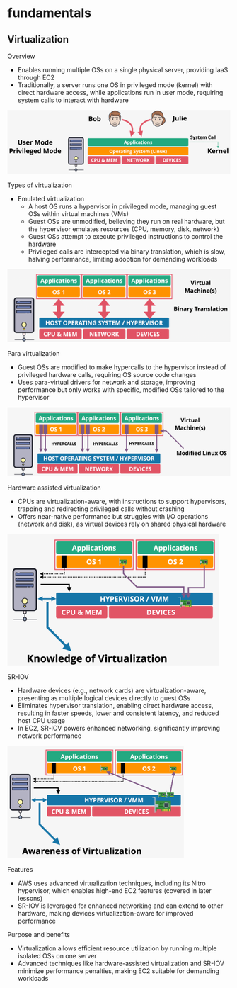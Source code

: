 # fundamentals

## Virtualization

Overview

- Enables running multiple OSs on a single physical server, providing IaaS through EC2
- Traditionally, a server runs one OS in privileged mode (kernel) with direct hardware access, while applications run in user mode, requiring system calls to interact with hardware

![img](./img/1.png)

Types of virtualization

- Emulated virtualization
  - A host OS runs a hypervisor in privileged mode, managing guest OSs within virtual machines (VMs)
  - Guest OSs are unmodified, believing they run on real hardware, but the hypervisor emulates resources (CPU, memory, disk, network)
  - Guest OSs attempt to execute privileged instructions to control the hardware
  - Privileged calls are intercepted via binary translation, which is slow, halving performance, limiting adoption for demanding workloads

![img](./img/3.png)

Para virtualization

- Guest OSs are modified to make hypercalls to the hypervisor instead of privileged hardware calls, requiring OS source code changes
- Uses para-virtual drivers for network and storage, improving performance but only works with specific, modified OSs tailored to the hypervisor

![img](./img/4.png)

Hardware assisted virtualization

- CPUs are virtualization-aware, with instructions to support hypervisors, trapping and redirecting privileged calls without crashing
- Offers near-native performance but struggles with I/O operations (network and disk), as virtual devices rely on shared physical hardware

![img](./img/5.png)

SR-IOV

- Hardware devices (e.g., network cards) are virtualization-aware, presenting as multiple logical devices directly to guest OSs
- Eliminates hypervisor translation, enabling direct hardware access, resulting in faster speeds, lower and consistent latency, and reduced host CPU usage
- In EC2, SR-IOV powers enhanced networking, significantly improving network performance

![img](./img/6.png)

Features

- AWS uses advanced virtualization techniques, including its Nitro hypervisor, which enables high-end EC2 features (covered in later lessons)
- SR-IOV is leveraged for enhanced networking and can extend to other hardware, making devices virtualization-aware for improved performance

Purpose and benefits

- Virtualization allows efficient resource utilization by running multiple isolated OSs on one server
- Advanced techniques like hardware-assisted virtualization and SR-IOV minimize performance penalties, making EC2 suitable for demanding workloads